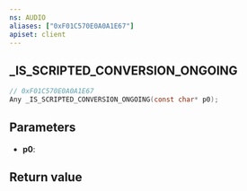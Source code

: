 ```yaml
---
ns: AUDIO
aliases: ["0xF01C570E0A0A1E67"]
apiset: client
---
```

## _IS_SCRIPTED_CONVERSION_ONGOING

```c
// 0xF01C570E0A0A1E67
Any _IS_SCRIPTED_CONVERSION_ONGOING(const char* p0);
```


## Parameters
* **p0**:

## Return value